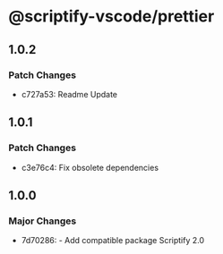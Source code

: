 # @scriptify-vscode/prettier

## 1.0.2

### Patch Changes

- c727a53: Readme Update

## 1.0.1

### Patch Changes

- c3e76c4: Fix obsolete dependencies

## 1.0.0

### Major Changes

- 7d70286: - Add compatible package Scriptify 2.0
